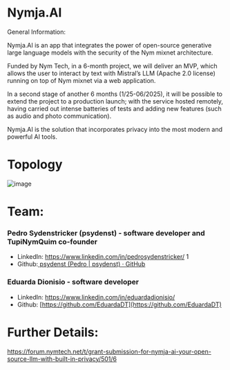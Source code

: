 # Nymja.AI

General Information:

Nymja.AI is an app that integrates the power of open-source generative large language models with the security of the Nym mixnet architecture.

Funded by Nym Tech, in a 6-month project, we will deliver an MVP, which allows the user to interact by text with Mistral’s LLM (Apache 2.0 license) running on top of Nym mixnet via a web application.

In a second stage of another 6 months (1/25-06/2025), it will be possible to extend the project to a production launch; with the service hosted remotely, having carried out intense batteries of tests and adding new features (such as audio and photo communication).

Nymja.AI is the solution that incorporates privacy into the most modern and powerful AI tools.

# Topology

![image](https://github.com/user-attachments/assets/18ef9051-0b1c-47a2-ab37-88b4dd9df099)

# Team:


### Pedro Sydenstricker (psydenst) - software developer and TupiNymQuim co-founder
- LinkedIn: https://www.linkedin.com/in/pedrosydenstricker/ 1
- Github:[ psydenst (Pedro | psydenst) · GitHub](https://github.com/psydenst)

### Eduarda Dionisio - software developer
- LinkedIn: https://www.linkedin.com/in/eduardadionisio/
- Github: [https://github.com/EduardaDT](https://github.com/EduardaDT)

# Further Details:

https://forum.nymtech.net/t/grant-submission-for-nymja-ai-your-open-source-llm-with-built-in-privacy/501/6
